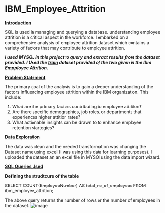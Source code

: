 # IBM_Employee_Attrition

****<ins>Introduction</ins>****

SQL is used in managing and querying a database. understanding employee attrition is a critical aspect in the workforce. I embarked on a comprehensive analysis of employee attrition dataset which contains a variety of factors that may contribute to employee attrition.

***I used MYSQL in this project to query and extract results from the dataset provided. I Used the ***<ins>train</ins>*** dataset provided of the two given in the Ibm Empployee Attrition.***

****<ins>Problem Statement</ins>****

The primary goal of the analysis is to gain a deeper understanding of the factors influencing employee attrition within the IBM organization. This include:

1. What are the primary factors contributing to employee attrition?
2. Are there specific demographics, job roles, or departments that experiences higher attition 
   rates?
3. What actionable insights can be drawn to to enhance employee retention startegies?

****<ins>Data Exploration</ins>****

The data was clean and the needed transformation was changing the Dataset name using excel (I was using this data for learning purposes).
I uploaded the dataset an an excel file in MYSQl using the data import wizard. 

****<ins>SQL Queries Used</ins>****

**Defining the strudtcure of the table**

SELECT COUNT(EmployeeNumber) AS total_no_of_employees
FROM ibm_employee_attrition; 

The above query returns the number of rows or the number of employees in the dataset. ![image](https://github.com/zilphar/IBM_Employee_Attrition/assets/116642579/ad29e141-30aa-4e42-b616-37aa821e46cc)



